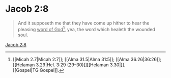 # Jacob 2:8

> And it supposeth me that they have come up hither to hear the pleasing <u>word of God</u>[^a], yea, the word which healeth the wounded soul.

[Jacob 2:8](https://www.churchofjesuschrist.org/study/scriptures/bofm/jacob/2?lang=eng&id=p8#p8)


[^a]: [[Micah 2.7|Micah 2:7]]; [[Alma 31.5|Alma 31:5]]; [[Alma 36.26|36:26]]; [[Helaman 3.29|Hel. 3:29 (29–30)]][[Helaman 3.30|]]. [[Gospel|TG Gospel]].  
